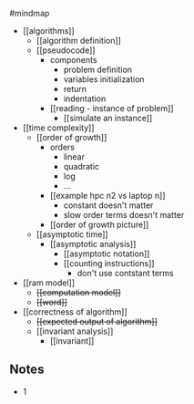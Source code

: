 #mindmap


- [[algorithms]]
	- [[algorithm definition]]
	- [[pseudocode]]
		- components
			- problem definition
			- variables initialization
			- return
			- indentation
		- [[reading - instance of problem]]
			- [[simulate an instance]]
- [[time complexity]]
	- [[order of growth]]
		- orders
			- linear
			- quadratic
			- log
			- ...
		- [[example hpc n2 vs laptop n]]
			- constant doesn't matter
			- slow order terms doesn't matter
		- [[order of growth picture]]
	- [[asymptotic time]]
		- [[asymptotic analysis]]
			- [[asymptotic notation]]
			- [[counting instructions]]
				- don't use contstant terms
- [[ram model]]
	- ~~[[computation model]]~~
	- ~~[[word]]~~
- [[correctness of algorithm]]
	- ~~[[expected output of algorithm]]~~
	- [[invariant analysis]]
		- [[invariant]]


## Notes
- 1
